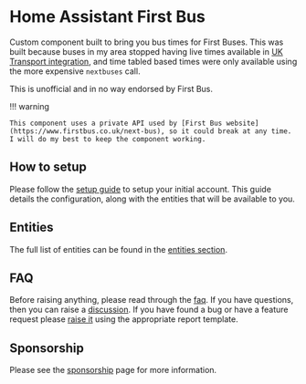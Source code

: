 # Home Assistant First Bus

Custom component built to bring you bus times for First Buses. This was built because buses in my area stopped having live times available in [UK Transport integration](https://www.home-assistant.io/integrations/uk_transport/), and time tabled based times were only available using the more expensive `nextbuses` call.

This is unofficial and in no way endorsed by First Bus.

!!! warning
    
    This component uses a private API used by [First Bus website](https://www.firstbus.co.uk/next-bus), so it could break at any time. I will do my best to keep the component working.

## How to setup

Please follow the [setup guide](./setup.md) to setup your initial account. This guide details the configuration, along with the entities that will be available to you.

## Entities

The full list of entities can be found in the [entities section](./entities.md).

## FAQ

Before raising anything, please read through the [faq](./faq.md). If you have questions, then you can raise a [discussion](https://github.com/BottlecapDave/HomeAssistant-FirstBus/discussions). If you have found a bug or have a feature request please [raise it](https://github.com/BottlecapDave/HomeAssistant-FirstBus/issues) using the appropriate report template.

## Sponsorship

Please see the [sponsorship](./sponsorship.md) page for more information.

